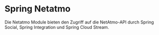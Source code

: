 Spring Netatmo
================

Die Netatmo Module bieten den Zugriff auf die NetAtmo-API durch Spring Social, Spring Integration und Spring Cloud Stream.